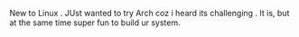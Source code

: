 New to Linux . JUst wanted to try Arch coz i heard its challenging . It is, but at the same time super fun to build ur system.  
